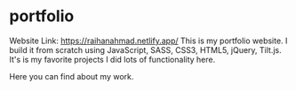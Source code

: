 # portfolio

Website Link: https://raihanahmad.netlify.app/
This is my portfolio website. I build it from scratch using JavaScript, SASS, CSS3, HTML5, jQuery, Tilt.js. It's is my favorite projects I did lots of functionality here.

Here you can find about my work.
